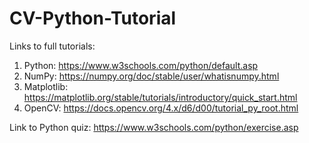 # CV-Python-Tutorial

Links to full tutorials:
01. Python: https://www.w3schools.com/python/default.asp
02. NumPy: https://numpy.org/doc/stable/user/whatisnumpy.html
03. Matplotlib: https://matplotlib.org/stable/tutorials/introductory/quick_start.html
04. OpenCV: https://docs.opencv.org/4.x/d6/d00/tutorial_py_root.html

Link to Python quiz:
https://www.w3schools.com/python/exercise.asp
